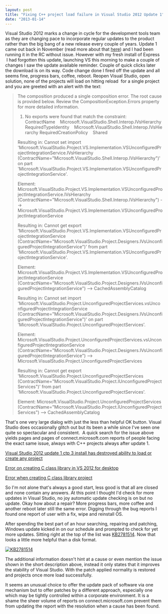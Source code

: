 ```yaml
---
layout: post
title: "Fixing C++ project load failure in Visual Studio 2012 Update 1"
date: "2013-01-14"
---
```


Visual Studio 2012 marks a change in cycle for the development tools team as they are changing pace to incorporate regular updates to the product rather than the big bang of a new release every couple of years. Update 1 came out back in November (read more about that [here](http://www.microsoft.com/visualstudio/eng/visual-studio-update#story-update-1)) and I had been running it in the RC without issue. However with my fresh install of Express  I had forgotten this update, launching VS this morning to make a couple of changes I saw the update available reminder. Couple of quick clicks later the download is on its way. Code change done I fired off the update and all seems fine, progress bars, coffee, reboot. Reopen Visual Studio, open solution, none of the projects will load on hitting reload  for a single project and you are greeted with an alert with the text:
<!--more-->
> The composition produced a single composition error. The root cause is provided below. Review the CompositionException.Errors property for more detailed information.
> 
> 1) No exports were found that match the constraint: ContractName    Microsoft.VisualStudio.Shell.Interop.IVsHierarchy RequiredTypeIdentity    Microsoft.VisualStudio.Shell.Interop.IVsHierarchy RequiredCreationPolicy    Shared
> 
> Resulting in: Cannot set import 'Microsoft.VisualStudio.Project.VS.Implementation.VSUnconfiguredProjectIntegrationService.IVsHierarchy (ContractName="Microsoft.VisualStudio.Shell.Interop.IVsHierarchy")' on part 'Microsoft.VisualStudio.Project.VS.Implementation.VSUnconfiguredProjectIntegrationService'.
> 
> Element: Microsoft.VisualStudio.Project.VS.Implementation.VSUnconfiguredProjectIntegrationService.IVsHierarchy (ContractName="Microsoft.VisualStudio.Shell.Interop.IVsHierarchy") --> Microsoft.VisualStudio.Project.VS.Implementation.VSUnconfiguredProjectIntegrationService
> 
> Resulting in: Cannot get export 'Microsoft.VisualStudio.Project.VS.Implementation.VSUnconfiguredProjectIntegrationService (ContractName="Microsoft.VisualStudio.Project.Designers.IVsUnconfiguredProjectIntegrationService")' from part 'Microsoft.VisualStudio.Project.VS.Implementation.VSUnconfiguredProjectIntegrationService'.
> 
> Element: Microsoft.VisualStudio.Project.VS.Implementation.VSUnconfiguredProjectIntegrationService (ContractName="Microsoft.VisualStudio.Project.Designers.IVsUnconfiguredProjectIntegrationService") --> CachedAssemblyCatalog
> 
> Resulting in: Cannot set import 'Microsoft.VisualStudio.Project.UnconfiguredProjectServices.vsUnconfiguredProjectIntegrationService (ContractName="Microsoft.VisualStudio.Project.Designers.IVsUnconfiguredProjectIntegrationService")' on part 'Microsoft.VisualStudio.Project.UnconfiguredProjectServices'.
> 
> Element: Microsoft.VisualStudio.Project.UnconfiguredProjectServices.vsUnconfiguredProjectIntegrationService (ContractName="Microsoft.VisualStudio.Project.Designers.IVsUnconfiguredProjectIntegrationService") --> Microsoft.VisualStudio.Project.UnconfiguredProjectServices
> 
> Resulting in: Cannot get export 'Microsoft.VisualStudio.Project.UnconfiguredProjectServices (ContractName="Microsoft.VisualStudio.Project.IUnconfiguredProjectServices")' from part 'Microsoft.VisualStudio.Project.UnconfiguredProjectServices'.
> 
> Element: Microsoft.VisualStudio.Project.UnconfiguredProjectServices (ContractName="Microsoft.VisualStudio.Project.IUnconfiguredProjectServices") --> CachedAssemblyCatalog

That's one very large dialog with just the less than helpful OK button. Visual Studio does occasionally glitch out but its been a while since I've seen one quite so spectacular and consistent.  A quick search for the issue above yields pages and pages of connect.microsoft.com reports of people facing the exact same issue, always with C++ projects always after update 1.

[Visual Studio 2012 update 1 ctp 3 install has destroyed ability to load or create any project](http://connect.microsoft.com/VisualStudio/feedback/details/766831/visual-studio-2012-update-1-ctp-3-install-has-destroyed-ability-to-load-or-create-any-project)

[Error on creating C class library in VS 2012 for desktop](http://connect.microsoft.com/VisualStudio/feedback/details/763473/error-on-creating-c-class-library-in-vs-2012-for-desktop)

[Error when creating C class library project](http://connect.microsoft.com/VisualStudio/feedback/details/763715/error-when-creating-c-class-library-project "Error when creating C class library project")

So I'm not alone that's always a good start, less good is that all are closed and none contain any answers. At this point I thought I'd check for more updates in Visual Studio, no joy automatic update checking is on but no update. Okay how about a repair? More progress bars, more coffee and another reboot later still the same error. Digging through the bug reports I found one report of user with a fix, wipe and reinstall OS.

After spending the best part of an hour searching, repairing and patching, Windows update kicked in on our schedule and prompted to check for yet more updates. Sitting right at the top of the list was [KB2781514](http://support.microsoft.com/kb/2781514). Now that looks a little more helpful than a disk format.

[![KB2781514](/assets/img/bugfix-300x128.png)](http://andymarch.co.uk/wp-content/uploads/2013/01/bugfix.png)

The additional information doesn't hint at a cause or even mention the issue shown in the short description above, instead it only states that it improves the stability of Visual Studio. With the patch applied normality is restored and projects once more load successfully.

It seems an unusual choice to offer the update pack of software via one mechanism but to offer patches by a different approach, especially one which may be tightly controlled within a corporate environment. It is a shame the sheer volume of reports on connect.microsoft.com prevent them from updating the report with the resolution when a cause has been found.
